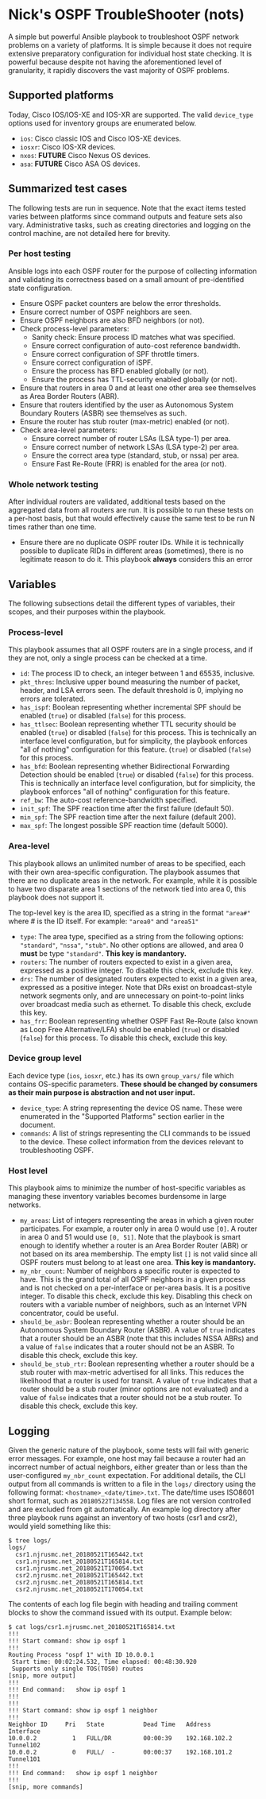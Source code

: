 # Nick's OSPF TroubleShooter (nots)
A simple but powerful Ansible playbook to troubleshoot OSPF network problems
on a variety of platforms. It is simple because it does not require
extensive preparatory configuration for individual host state checking.
It is powerful because despite not having the aforementioned level of
granularity, it rapidly discovers the vast majority of OSPF problems.

## Supported platforms
Today, Cisco IOS/IOS-XE and IOS-XR are supported. The valid `device_type`
options used for inventory groups are enumerated below.

  * `ios`: Cisco classic IOS and Cisco IOS-XE devices.
  * `iosxr`: Cisco IOS-XR devices.
  * `nxos`: __FUTURE__ Cisco Nexus OS devices. 
  * `asa`: __FUTURE__ Cisco ASA OS devices.

## Summarized test cases
The following tests are run in sequence. Note that the exact items tested
varies between platforms since command outputs and feature sets also vary.
Administrative tasks, such as creating directories and logging on the control
machine, are not detailed here for brevity.

### Per host testing
Ansible logs into each OSPF router for the purpose of collecting information
and validating its correctness based on a small amount of pre-identified
state configuration.

  
  * Ensure OSPF packet counters are below the error thresholds.
  * Ensure correct number of OSPF neighbors are seen.
  * Ensure OSPF neighbors are also BFD neighbors (or not).
  * Check process-level parameters:
    * Sanity check: Ensure process ID matches what was specified.
    * Ensure correct configuration of auto-cost reference bandwidth.
    * Ensure correct configuration of SPF throttle timers.
    * Ensure correct configuration of iSPF.
    * Ensure the process has BFD enabled globally (or not).
    * Ensure the process has TTL-security enabled globally (or not).
  * Ensure that routers in area 0 and at least one other area see themselves
    as Area Border Routers (ABR).
  * Ensure that routers identified by the user as Autonomous System Boundary
    Routers (ASBR) see themselves as such.
  * Ensure the router has stub router (max-metric) enabled (or not).
  * Check area-level parameters:
    * Ensure correct number of router LSAs (LSA type-1) per area.
    * Ensure correct number of network LSAs (LSA type-2) per area.
    * Ensure the correct area type (standard, stub, or nssa) per area.
    * Ensure Fast Re-Route (FRR) is enabled for the area (or not).

### Whole network testing
After individual routers are validated, additional tests based on the
aggregated data from all routers are run. It is possible to run these
tests on a per-host basis, but that would effectively cause the same test
to be run N times rather than one time.

  * Ensure there are no duplicate OSPF router IDs. While it is technically
    possible to duplicate RIDs in different areas (sometimes), there is no
    legitimate reason to do it. This playbook __always__ considers this an
    error

## Variables
The following subsections detail the different types of variables, their
scopes, and their purposes within the playbook.

### Process-level
This playbook assumes that all OSPF routers are in a single process, and
if they are not, only a single process can be checked at a time.

  * `id`: The process ID to check, an integer between 1 and 65535, inclusive.
  * `pkt_thres`: Inclusive upper bound measuring the number of packet, header,
     and LSA errors seen. The default threshold is 0, implying no
     errors are tolerated.
  * `has_ispf`: Boolean representing whether incremental SPF should be enabled
     (`true`) or disabled (`false`) for this process.
  * `has_ttlsec`: Boolean representing whether TTL security should be enabled
     (`true`) or disabled (`false`) for this process. This is technically an
     interface level configuration, but for simplicity, the playbook enforces
     "all of nothing" configuration for this feature.
     (`true`) or disabled (`false`) for this process.
  * `has_bfd`: Boolean representing whether Bidirectional Forwarding Detection
     should be enabled (`true`) or disabled (`false`) for this process.
     This is technically an interface level configuration, but for simplicity,
     the playbook enforces "all of nothing" configuration for this feature.
  * `ref_bw`: The auto-cost reference-bandwidth specified.
  * `init_spf`: The SPF reaction time after the first failure (default 50).
  * `min_spf`: The SPF reaction time after the next failure (default 200).
  * `max_spf`: The longest possible SPF reaction time (default 5000).

### Area-level
This playbook allows an unlimited number of areas to be specified, each with
their own area-specific configuration. The playbook assumes that there are
no duplicate areas in the network. For example, while it is possible to have
two disparate area 1 sections of the network tied into area 0, this playbook
does not support it.

The top-level key is the area ID, specified as a string in the format
`"area#"` where # is the ID itself. For example: `"area0"` and `"area51"`

  * `type`: The area type, specified as a string from the following options:
    `"standard"`, `"nssa"`, `"stub"`. No other options are allowed, and
    area 0 __must__ be type `"standard"`. __This key is mandantory.__
  * `routers`: The number of routers expected to exist in a given area,
    expressed as a positive integer. To disable this check, exclude this key. 
  * `drs`: The number of designated routers expected to exist in a given area,
    expressed as a positive integer. Note that DRs exist on broadcast-style
    network segments only, and are unnecessary on point-to-point links over
    broadcast media such as ethernet. To disable this check, exclude this key.
  * `has_frr`: Boolean representing whether OSPF Fast Re-Route
    (also known as Loop Free Alternative/LFA) should be enabled
    (`true`) or disabled (`false`) for this process. To disable this check,
    exclude this key.

### Device group level
Each device type (`ios`, `iosxr`, etc.) has its own `group_vars/` file which
contains OS-specific parameters. __These should be changed by consumers
as their main purpose is abstraction and not user input.__

  * `device_type`: A string representing the device OS name. These were
    enumerated in the "Supported Platforms" section earlier in the document.
  * `commands`: A list of strings representing the CLI commands to be
    issued to the device. These collect information from the devices relevant
    to troubleshooting OSPF.

### Host level
This playbook aims to minimize the number of host-specific variables as
managing these inventory variables becomes burdensome in large networks.

  * `my_areas`: List of integers representing the areas in which a given router
    participates. For example, a router only in area 0 would use `[0]`. A
    router in area 0 and 51 would use `[0, 51]`. Note that the playbook is
    smart enough to identify whether a router is an Area Border Router (ABR)
    or not based on its area membership. The empty list `[]` is not valid
    since all OSPF routers must belong to at least one area.
    __This key is mandantory.__
  * `my_nbr_count`: Number of neighbors a specific router is expected to have.
    This is the grand total of all OSPF neighbors in a given process and is
    not checked on a per-interface or per-area basis. It is a positive
    integer. To disable this check, exclude this key. Disabling this check on
    routers with a variable number of neighbors, such as an Internet VPN
    concentrator, could be useful.
  * `should_be_asbr`: Boolean representing whether a router should be an
    Autonomous System Boundary Router (ASBR). A value of `true` indicates
    that a router should be an ASBR (note that this includes NSSA ABRs)
    and a value of `false` indicates that a router should not be an ASBR.
    To disable this check, exclude this key.
  * `should_be_stub_rtr`: Boolean representing whether a router should be a
    stub router with max-metric advertised for all links. This reduces the
    likelihood that a router is used for transit. A value of `true` indicates
    that a router should be a stub router (minor options are not evaluated)
    and a value of `false` indicates that a router should not be a stub router.
    To disable this check, exclude this key.

## Logging
Given the generic nature of the playbook, some tests will fail with generic
error messages. For example, one host may fail because a router had an
incorrect number of actual neighbors, either greater than or less than
the user-configured `my_nbr_count` expectation. For additional details, the
CLI output from all commands is written to a file in the `logs/` directory
using the following format: `<hostname>_<date/time>.txt`. The date/time uses
ISO8601 short format, such as `20180522T134558`. Log files are not version
controlled and are excluded from git automatically. An example log directory
after three playbook runs against an inventory of two hosts (csr1 and csr2),
would yield something like this:

```
$ tree logs/
logs/
  csr1.njrusmc.net_20180521T165442.txt
  csr1.njrusmc.net_20180521T165814.txt
  csr1.njrusmc.net_20180521T170054.txt
  csr2.njrusmc.net_20180521T165442.txt
  csr2.njrusmc.net_20180521T165814.txt
  csr2.njrusmc.net_20180521T170054.txt
```

The contents of each log file begin with heading and trailing comment blocks
to show the command issued with its output. Example below:

```
$ cat logs/csr1.njrusmc.net_20180521T165814.txt
!!!
!!! Start command: show ip ospf 1
!!!
Routing Process "ospf 1" with ID 10.0.0.1
 Start time: 00:02:24.532, Time elapsed: 00:48:30.920
 Supports only single TOS(TOS0) routes
[snip, more output]
!!!
!!! End command:   show ip ospf 1
!!!
!!!
!!! Start command: show ip ospf 1 neighbor
!!!
Neighbor ID     Pri   State           Dead Time   Address         Interface
10.0.0.2          1   FULL/DR         00:00:39    192.168.102.2   Tunnel102
10.0.0.2          0   FULL/  -        00:00:37    192.168.101.2   Tunnel101
!!!
!!! End command:   show ip ospf 1 neighbor
!!!
[snip, more commands]
```
